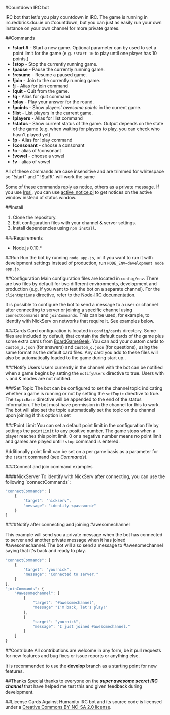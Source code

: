 #Countdown IRC bot

IRC bot that let's you play countdown in IRC. The game is running in irc.redbrick.dcu.ie on #countdown, but you can just as easily run your own instance on your own channel for more private games.

##Commands
* **!start #** - Start a new game. Optional parameter can by used to set a point limit for the game (e.g. `!start 10` to play until one player has 10 points.)
* **!stop** - Stop the currently running game.
* **!pause** - Pause the currently running game.
* **!resume** - Resume a paused game.
* **!join** - Join to the currently running game.
* **!j** - Alias for join command
* **!quit** - Quit from the game.
* **!q** - Alias for quit command
* **!play** - Play your answer for the round.
* **!points** - Show players' *awesome points* in the current game.
* **!list** - List players in the current game.
* **!players** - Alias for !list command
* **!status** - Show current status of the game. Output depends on the state of the game (e.g. when waiting for players to play, you can check who hasn't played yet)
* **!p** - Alias for !play command
* **!consonant** - choose a consonant
* **!c** - alias of !consonant
* **!vowel** - choose a vowel
* **!v** - alias of vowel

All of these commands are case insensitive and are trimmed for whitespace so "!start" and "    !StaRt" will work the same

Some of these commands reply as notice, others as a private message. If you use [Irssi](http://www.irssi.org), you can use [active_notice.pl](http://scripts.irssi.org/scripts/active_notice.pl) to get notices on the active window instead of status window.

##Install
1. Clone the repository.
2. Edit configuration files with your channel & server settings.
3. Install dependencies using `npm install`.

###Requirements
* Node.js 0.10.*

##Run
Run the bot by running `node app.js`, or if you want to run it with development settings instead of production, run `NODE_ENV=development node app.js`.

##Configuration
Main configuration files are located in `config/env`. There are two files by default for two different environments, development and production (e.g. if you want to test the bot on a separate channel). For the `clientOptions` directive, refer to the [Node-IRC documentation](https://node-irc.readthedocs.org/en/latest/API.html#client).

It is possible to configure the bot to send a message to a user or channel after connecting to server or joining a specific channel using `connectCommands` and `joinCommands`. This can be used, for example, to identify with NickServ on networks that require it. See examples below.

###Cards
Card configuration is located in `config/cards` directory. Some files are included by default, that contain the default cards of the game plus some extra cards from [BoardGameGeek](http://boardgamegeek.com/). You can add your custom cards to `Custom_a.json` (for answers) and `Custom_q.json` (for questions), using the same format as the default card files. Any card you add to these files will also be automatically loaded to the game during start up..

###Notify Users
Users currently in the channel with the bot can be notified when a game begins by setting the `notifyUsers` directive to true. Users with ~ and & modes are not notified.

###Set Topic
The bot can be configured to set the channel topic indicating whether a game is running or not by setting the `setTopic` directive to true. The `topicBase` directive will be appended to the end of the status information. The bot must have permission in the channel for this to work. The bot will also set the topic automatically set the topic on the channel upon joining if this option is set

###Point Limit
You can set a default point limit in the configuration file by settings the `pointLimit` to any positive number. The game stops when a player reaches this point limit. 0 or a negative number means no point limit and games are played until `!stop` command is entered.

Additionally point limit can be set on a per game basis as a parameter for the `!start` command (see *Commands*).

###Connect and join command examples

####NickServer
To identify with NickServ after connecting, you can use the following ´connectCommands´:

```JavaScript
"connectCommands": [
    {
        "target": "nickserv",
        "message": "identify <password>"
    }
]
```

####Notify after connecting and joining #awesomechannel

This example will send you a private message when the bot has connected to server and another private message when it has joined #awesomechannel. The bot will also send a message to #awesomechannel saying that it's back and ready to play.

```JavaScript
"connectCommands": [
    {
        "target": "yournick",
        "message": "Connected to server."
    }
],
"joinCommands": {
	"#awesomechannel": [
		{
			"target": "#awesomechannel",
			"message" "I'm back, let's play!"
		},
		{
			"target": "yournick",
			"message": "I just joined #awesomechannel."
		}
	]
}
```

##Contribute
All contributions are welcome in any form, be it pull requests for new features and bug fixes or issue reports or anything else.

It is recommended to use the **develop** branch as a starting point for new features.

##Thanks
Special thanks to everyone on the ***super awesome secret IRC channel*** that have helped me test this and given feedback during development.

##License
Cards Against Humanity IRC bot and its source code is licensed under a [Creative Commons BY-NC-SA 2.0 license](http://creativecommons.org/licenses/by-nc-sa/2.0/).

